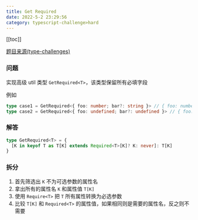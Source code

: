 ```yaml
---
title: Get Required
date: 2022-5-2 23:29:56
category: typescript-challenge>hard
---
```


[[toc]]

[题目来源(type-challenges)](https://github.com/type-challenges/type-challenges/blob/main/questions/00057-hard-get-required/README.zh-CN.md)

### 问题

实现高级 util 类型 `GetRequired<T>`，该类型保留所有必填字段

例如

```typescript
type case1 = GetRequired<{ foo: number; bar?: string }> // { foo: number }
type case2 = GetRequired<{ foo: undefined; bar?: undefined }> // { foo: undefined }
```

### 解答

```typescript
type GetRequired<T> = {
  [K in keyof T as T[K] extends Required<T>[K]? K: never]: T[K]
}
```

### 拆分
1. 首先筛选出 `K` 不为可选参数的属性名
2. 拿出所有的属性名 `K` 和属性值 `T[K]`
3. 使用 `Require<T>` 把 `T` 所有属性转换为必选参数
4. 比较 `T[K]` 和 `Required<T>` 的属性值，如果相同则是需要的属性名，反之则不需要

